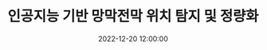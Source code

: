 ---
layout: post
title: 인공지능 기반 망막전막 위치 탐지 및 정량화
date: '2022-12-20 12:00:00'
categories:
- publication
- publication_domestic
- conference
- conference_domestic
description: |-
  백승주, 조재훈, 이웅섭, 김진현, 한용섭<br />
  한국소프트웨어 종합학술대회 논문집, Dec 2022
---